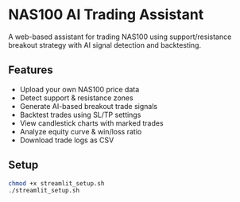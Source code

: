 # NAS100 AI Trading Assistant

A web-based assistant for trading NAS100 using support/resistance breakout strategy with AI signal detection and backtesting.

## Features
- Upload your own NAS100 price data
- Detect support & resistance zones
- Generate AI-based breakout trade signals
- Backtest trades using SL/TP settings
- View candlestick charts with marked trades
- Analyze equity curve & win/loss ratio
- Download trade logs as CSV

## Setup
```bash
chmod +x streamlit_setup.sh
./streamlit_setup.sh
```
